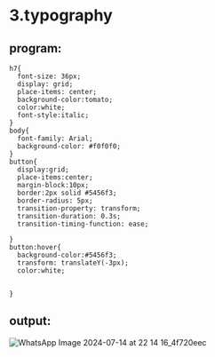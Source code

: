 # 3.typography
## program:
```
h7{
  font-size: 36px;
  display: grid;
  place-items: center;
  background-color:tomato;
  color:white;
  font-style:italic;
}
body{
  font-family: Arial;
  background-color: #f0f0f0;
}
button{
  display:grid;
  place-items:center;
  margin-block:10px;
  border:2px solid #5456f3;
  border-radius: 5px;
  transition-property: transform;
  transition-duration: 0.3s;
  transition-timing-function: ease;
 
}
button:hover{
  background-color:#5456f3;
  transform: translateY(-3px);
  color:white;

  
}
```
## output:

![WhatsApp Image 2024-07-14 at 22 14 16_4f720eec](https://github.com/user-attachments/assets/88004693-66af-4cc5-942f-93c7bfcc7c33)

